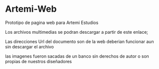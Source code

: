 # Artemi-Web
Prototipo de pagina web para Artemi Estudios


Los archivos multimedias se podran descargar a partir de este enlace; 

Las direcciones Url del documento son de la web deberian funcionar aun sin descargar el archivo 

las imagenes fueron sacadas de un banco sin derechos de autor o son propias de nuestros diseñadores